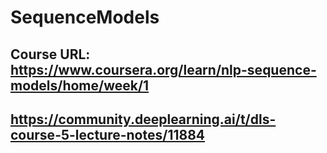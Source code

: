 # SequenceModels


## Course URL: https://www.coursera.org/learn/nlp-sequence-models/home/week/1

## https://community.deeplearning.ai/t/dls-course-5-lecture-notes/11884

